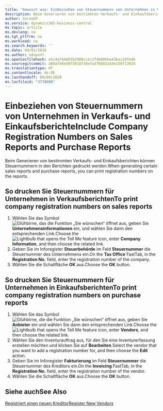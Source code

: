 ```yaml
---
title: 'Gewusst wie: Einbeziehen von Steuernummern von Unternehmen in Verkaufs- und Einkaufsberichte'
description: Beim Generieren von bestimmten Verkaufs- und Einkaufsberichten können Steuernummern in den Berichten gedruckt werden.
author: SorenGP
ms.service: dynamics365-business-central
ms.topic: article
ms.devlang: na
ms.tgt_pltfrm: na
ms.workload: na
ms.search.keywords: ''
ms.date: 04/01/2020
ms.author: edupont
ms.openlocfilehash: e5c4a764603b2900cc2c3f4b00bbe43bac20fedb
ms.sourcegitcommit: a80afd4e5075018716efad76d82a54e158f1392d
ms.translationtype: HT
ms.contentlocale: de-DE
ms.lasthandoff: 09/09/2020
ms.locfileid: "3778600"
---
```

# <a name="include-company-registration-numbers-on-sales-reports-and-purchase-reports"></a><span data-ttu-id="00d60-103">Einbeziehen von Steuernummern von Unternehmen in Verkaufs- und Einkaufsberichte</span><span class="sxs-lookup"><span data-stu-id="00d60-103">Include Company Registration Numbers on Sales Reports and Purchase Reports</span></span>
<span data-ttu-id="00d60-104">Beim Generieren von bestimmten Verkaufs- und Einkaufsberichten können Steuernummern in den Berichten gedruckt werden.</span><span class="sxs-lookup"><span data-stu-id="00d60-104">When generating certain sales reports and purchase reports, you can print registration numbers on the reports.</span></span>  

## <a name="to-print-company-registration-numbers-on-sales-reports"></a><span data-ttu-id="00d60-105">So drucken Sie Steuernummern für Unternehmen in Verkaufsberichten</span><span class="sxs-lookup"><span data-stu-id="00d60-105">To print company registration numbers on sales reports</span></span>  

1.  <span data-ttu-id="00d60-106">Wählen Sie das Symbol ![Glühbirne, das die Funktion „Sie wünschen“ öffnet](../../media/ui-search/search_small.png "Sagen Sie mir, was Sie tun wollen") aus, geben Sie **Unternehmensinformationen** ein, und wählen Sie dann den entsprechenden Link.</span><span class="sxs-lookup"><span data-stu-id="00d60-106">Choose the ![Lightbulb that opens the Tell Me feature](../../media/ui-search/search_small.png "Tell me what you want to do") icon, enter **Company Information**, and then choose the related link.</span></span>  
2.  <span data-ttu-id="00d60-107">Geben Sie im Inforegister **Steuerbehörde** im Feld **Steuernummer** die Steuernummer des Unternehmens ein.</span><span class="sxs-lookup"><span data-stu-id="00d60-107">On the **Tax Office** FastTab, in the **Registration No.** field, enter the registration number of the company.</span></span>  
3.  <span data-ttu-id="00d60-108">Wählen Sie die Schaltfläche **OK** aus.</span><span class="sxs-lookup"><span data-stu-id="00d60-108">Choose the **OK** button.</span></span>  

## <a name="to-print-company-registration-numbers-on-purchase-reports"></a><span data-ttu-id="00d60-109">So drucken Sie Steuernummern für Unternehmen in Einkaufsberichten</span><span class="sxs-lookup"><span data-stu-id="00d60-109">To print company registration numbers on purchase reports</span></span>  

1.  <span data-ttu-id="00d60-110">Wählen Sie das Symbol ![Glühbirne, die die Funktion „Sie wünschen“ öffnet](../../media/ui-search/search_small.png "Sagen Sie mir, was Sie tun wollen") aus, geben Sie **Anbieter** ein und wählen Sie dann den entsprechenden Link.</span><span class="sxs-lookup"><span data-stu-id="00d60-110">Choose the ![Lightbulb that opens the Tell Me feature](../../media/ui-search/search_small.png "Tell me what you want to do") icon, enter **Vendors**, and then choose the related link.</span></span>  
2.  <span data-ttu-id="00d60-111">Wählen Sie den Inventurauftrag aus, für den Sie eine Inventurerfassung erstellen möchten und klicken Sie auf **Bearbeiten**.</span><span class="sxs-lookup"><span data-stu-id="00d60-111">Select the vendor that you want to add a registration number for, and then choose the **Edit** action.</span></span>  
3.  <span data-ttu-id="00d60-112">Geben Sie im Inforegister **Fakturierung** im Feld **Steuernummer** die Steuernummer des Kreditors ein.</span><span class="sxs-lookup"><span data-stu-id="00d60-112">On the **Invoicing** FastTab, in the **Registration No.** field, enter the registration number of the vendor.</span></span>  
4.  <span data-ttu-id="00d60-113">Wählen Sie die Schaltfläche **OK** aus.</span><span class="sxs-lookup"><span data-stu-id="00d60-113">Choose the **OK** button.</span></span>  

## <a name="see-also"></a><span data-ttu-id="00d60-114">Siehe auch</span><span class="sxs-lookup"><span data-stu-id="00d60-114">See Also</span></span>  
[<span data-ttu-id="00d60-115">Registriert einen neuen Kreditor</span><span class="sxs-lookup"><span data-stu-id="00d60-115">Register New Vendors</span></span>](../../purchasing-how-register-new-vendors.md)
